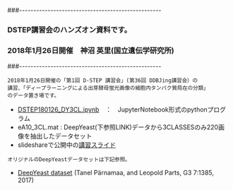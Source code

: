 ###--------------------------------------------------
### DSTEP講習会のハンズオン資料です。
### 2018年1月26日開催　神沼 英里(国立遺伝学研究所)
###--------------------------------------------------
```
2018年1月26日開催の「第1回 D-STEP 講習会」(第36回 DDBJing講習会）の
講習、「ディープラーニングによる出芽酵母蛍光画像の細胞内タンパク質局在の分類」
のデータ置き場です。
```
- [DSTEP180126_DY3CL.ipynb](DSTEP180126_DY3CL.ipynb)　：　JupyterNotebook形式のpythonプログラム
- eA10_3CL.mat : DeepYeast(下参照LINK)データから3CLASSESのみ220画像を抽出したデータセット
- slideshareで公開中の[講習スライド](https://www.slideshare.net/ekaminuma/180126dstep)

```
オリジナルのDeepYeastデータセットは下記参照。
```
- [DeepYeast dataset](http://kodu.ut.ee/~leopoldp/2016_DeepYeast/)
     (Tanel Pärnamaa, and Leopold Parts, G3 7:1385, 2017)
      
